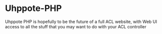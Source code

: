 # Uhppote-PHP
Uhppote PHP is hopefully to be the future of a full ACL website, with Web UI access to all the stuff that you may want to do with your ACL controller
